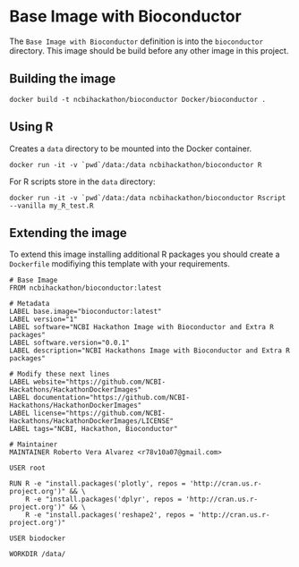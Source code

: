 # Base Image with Bioconductor

The `Base Image with Bioconductor` definition is into the `bioconductor` directory. This image should be build before any other image in this project.

## Building the image

```
docker build -t ncbihackathon/bioconductor Docker/bioconductor .
```

## Using R

Creates a `data` directory to be mounted into the Docker container.

```
docker run -it -v `pwd`/data:/data ncbihackathon/bioconductor R
```

For R scripts store in the `data` directory:

```
docker run -it -v `pwd`/data:/data ncbihackathon/bioconductor Rscript --vanilla my_R_test.R
```

## Extending the image

To extend this image installing additional R packages you should create a `Dockerfile` modifiying this template with your requirements.


```
# Base Image
FROM ncbihackathon/bioconductor:latest

# Metadata
LABEL base.image="bioconductor:latest"
LABEL version="1"
LABEL software="NCBI Hackathon Image with Bioconductor and Extra R packages"
LABEL software.version="0.0.1"
LABEL description="NCBI Hackathons Image with Bioconductor and Extra R packages"

# Modify these next lines
LABEL website="https://github.com/NCBI-Hackathons/HackathonDockerImages"
LABEL documentation="https://github.com/NCBI-Hackathons/HackathonDockerImages"
LABEL license="https://github.com/NCBI-Hackathons/HackathonDockerImages/LICENSE"
LABEL tags="NCBI, Hackathon, Bioconductor"

# Maintainer
MAINTAINER Roberto Vera Alvarez <r78v10a07@gmail.com>

USER root

RUN R -e "install.packages('plotly', repos = 'http://cran.us.r-project.org')" && \
    R -e "install.packages('dplyr', repos = 'http://cran.us.r-project.org')" && \
    R -e "install.packages('reshape2', repos = 'http://cran.us.r-project.org')"

USER biodocker

WORKDIR /data/
```

